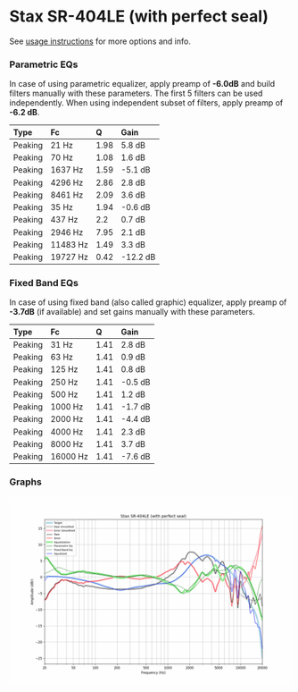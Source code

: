 # Stax SR-404LE (with perfect seal)
See [usage instructions](https://github.com/jaakkopasanen/AutoEq#usage) for more options and info.

### Parametric EQs
In case of using parametric equalizer, apply preamp of **-6.0dB** and build filters manually
with these parameters. The first 5 filters can be used independently.
When using independent subset of filters, apply preamp of **-6.2 dB**.

| Type    | Fc       |    Q | Gain     |
|:--------|:---------|:-----|:---------|
| Peaking | 21 Hz    | 1.98 | 5.8 dB   |
| Peaking | 70 Hz    | 1.08 | 1.6 dB   |
| Peaking | 1637 Hz  | 1.59 | -5.1 dB  |
| Peaking | 4296 Hz  | 2.86 | 2.8 dB   |
| Peaking | 8461 Hz  | 2.09 | 3.6 dB   |
| Peaking | 35 Hz    | 1.94 | -0.6 dB  |
| Peaking | 437 Hz   | 2.2  | 0.7 dB   |
| Peaking | 2946 Hz  | 7.95 | 2.1 dB   |
| Peaking | 11483 Hz | 1.49 | 3.3 dB   |
| Peaking | 19727 Hz | 0.42 | -12.2 dB |

### Fixed Band EQs
In case of using fixed band (also called graphic) equalizer, apply preamp of **-3.7dB**
(if available) and set gains manually with these parameters.

| Type    | Fc       |    Q | Gain    |
|:--------|:---------|:-----|:--------|
| Peaking | 31 Hz    | 1.41 | 2.8 dB  |
| Peaking | 63 Hz    | 1.41 | 0.9 dB  |
| Peaking | 125 Hz   | 1.41 | 0.8 dB  |
| Peaking | 250 Hz   | 1.41 | -0.5 dB |
| Peaking | 500 Hz   | 1.41 | 1.2 dB  |
| Peaking | 1000 Hz  | 1.41 | -1.7 dB |
| Peaking | 2000 Hz  | 1.41 | -4.4 dB |
| Peaking | 4000 Hz  | 1.41 | 2.3 dB  |
| Peaking | 8000 Hz  | 1.41 | 3.7 dB  |
| Peaking | 16000 Hz | 1.41 | -7.6 dB |

### Graphs
![](./Stax%20SR-404LE%20(with%20perfect%20seal).png)